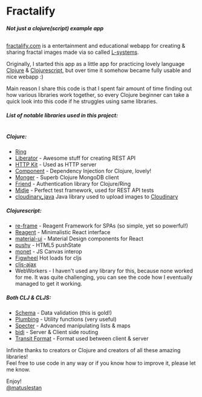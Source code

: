 # Fractalify
##### Not just a clojure(script) example app
##

[fractalify.com] is a entertainment and educational webapp for creating & sharing fractal images made via so called [L-systems][1].

Originally, I started this app as a little app for practicing lovely language [Clojure][2] & [Clojurescript][3], but over time it somehow became fully usable and nice webapp :)

Main reason I share this code is that I spent fair amount of time finding out how various libraries work together, so every Clojure beginner can take a quick look into this code if he struggles using same libraries.

##### List of notable libraries used in this project:
#
##### *Clojure:*
*  [Ring](https://github.com/ring-clojure/ring)
*  [Liberator](http://clojure-liberator.github.io/liberator/) - Awesome stuff for creating REST API
*  [HTTP Kit](https://github.com/http-kit/http-kit) - Used as HTTP server
*  [Component](https://github.com/stuartsierra/component) - Dependency Injection for Clojure, lovely!
*  [Monger](http://clojuremongodb.info/) - Superb Clojure MongoDB client
*  [Friend](https://github.com/cemerick/friend) -  Authentication library for Clojure/Ring
*  [Midje](https://github.com/marick/Midje) - Perfect test framework, used for REST API tests
*  [cloudinary_java](https://github.com/cloudinary/cloudinary_java) Java library used to upload images to [Cloudinary](http://cloudinary.com/)

##### *Clojurescript*:
* [re-frame](https://github.com/Day8/re-frame) - Reagent Framework for SPAs (so simple, yet so powerful!)
* [Reagent](http://reagent-project.github.io/) - Minimalistic React interface
* [material-ui](http://material-ui.com/#/) - Material Design components for React
* [pushy](https://github.com/kibu-australia/pushy) - HTML5 pushState
* [monet](https://github.com/rm-hull/monet) - JS Canvas interop
* [Figwheel](https://github.com/bhauman/lein-figwheel) Hot loads for cljs
* [cljs-ajax](https://github.com/JulianBirch/cljs-ajax)
* WebWorkers - I haven't used any library for this, because none worked for me. It was quite challenging, you can see the code how I eventually managed to get it working.


##### *Both CLJ & CLJS:*
* [Schema](https://github.com/Prismatic/schema) - Data validation (this is gold!)
* [Plumbing](https://github.com/Prismatic/plumbing) - Utility functions (very useful)
* [Specter](https://github.com/nathanmarz/specter) - Advanced manipulating lists & maps
* [bidi](https://github.com/juxt/bidi) - Server & Client side routing
* [Transit Format](https://github.com/cognitect/transit-format) - Format used between client & server

Infinite thanks to creators or Clojure and creators of all these amazing libraries!   
Feel free to use code in any way or if you know how to improve it, please let me know.

Enjoy!  
[@matuslestan](https://twitter.com/matuslestan)

[1]: https://en.wikipedia.org/wiki/L-system
[2]: https://github.com/clojure/clojure
[3]: https://github.com/clojure/clojurescript
[fractalify.com]: http://fractalify.com/



